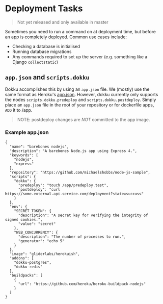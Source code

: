 # Deployment Tasks

> Not yet released and only available in master

Sometimes you need to run a command on at deployment time, but before an app is completely deployed.
Common use cases include:

* Checking a database is initialised
* Running database migrations
* Any commands required to set up the server (e.g. something like a Django `collectstatic`)

## `app.json` and `scripts.dokku`

Dokku accomplishes this by using an `app.json` file. We (mostly) use the same format as Heroku's [app.json](https://devcenter.heroku.com/articles/app-json-schema).
However, dokku currently only supports the nodes `scripts.dokku.predeploy` and `scripts.dokku.postdeploy`.
Simply place an `app.json` file in the root of your repository or for dockerfile apps, `ADD` it to /app.
>NOTE: postdeploy changes are *NOT* committed to the app image.

### Example app.json

```
{
  "name": "barebones nodejs",
  "description": "A barebones Node.js app using Express 4.",
  "keywords": [
    "nodejs",
    "express"
  ],
  "repository": "https://github.com/michaelshobbs/node-js-sample",
  "scripts": {
    "dokku": {
      "predeploy": "touch /app/predeploy.test",
      "postdeploy": "curl https://some.external.api.service.com/deployment?state=succuss"
    }
  },
  "env": {
    "SECRET_TOKEN": {
      "description": "A secret key for verifying the integrity of signed cookies.",
      "value": "secret"
    },
    "WEB_CONCURRENCY": {
      "description": "The number of processes to run.",
      "generator": "echo 5"
    }
  },
  "image": "gliderlabs/herokuish",
  "addons": [
    "dokku-postgres",
    "dokku-redis"
  ],
  "buildpacks": [
    {
      "url": "https://github.com/heroku/heroku-buildpack-nodejs"
    }
  ]
}
```
